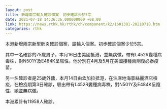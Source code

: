 ```yaml
---
layout: post
title: 新增兩宗輸入確診個案　初步確診少於5宗
date: 2021-07-18 14:36:36.000000000 +08:00
link: https://news.rthk.hk/rthk/ch/component/k2/1601381-20210718.htm
categories: rthk
---
```


本港新增兩宗新型肺炎確診個案，屬輸入個案。初步確診個案少於5宗。

其中一名確診的75歲男子，本月16日由美國抵港，並無病徵，帶有L452R變種病毒株，對N501Y及E484K呈陰性。他分別在4月及5月在美國接種兩劑復必泰疫苗。

另一名確診者是25歲外傭，本月14日由孟加拉抵港，在油麻地海景絲麗酒店檢疫，在檢疫期第3日確診，驗出帶有L452R變種病毒株，對N501Y及E484K呈陰性，她並無病徵。

本港累計有11958人確診。
